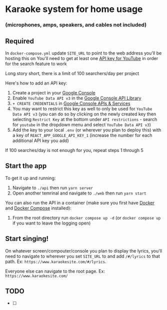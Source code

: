 # Karaoke system for home usage

### (microphones, amps, speakers, and cables not included)

## Required

In `docker-compose.yml` update `SITE_URL` to point to the web address you'll be hosting this on
You'll need to get at least one [API key for YouTube](https://developers.google.com/youtube/v3) in order for the search feature to work

Long story short, there is a limit of 100 searchers/day per project

Here's how to add an API key:

1. Create a project in your [Google Console](https://console.cloud.google.com/projectcreate)
2. Enable `YouTube Data API v3` in the [Google Console API Library](https://console.cloud.google.com/apis/library)
3. `+ CREATE CREDENTIALS` in [Google Console APIs & Services](https://console.cloud.google.com/apis/credentials)
4. You may want to restrict this key as well to only be used for `YouTube Data API v3` (you can do so by clicking on the newly created key then selecting `Restrict Key` at the bottom under `API restrictions` - search for `youtube` in the dropdown menu and select `YouTube Data API v3`)
5. Add the key to your local `.env` (or wherever you plan to deploy this) with a key of `REACT_APP_GOOGLE_API_KEY_1` (increase the number for each additional API key you add)

If 100 searches/day is not enough for you, repeat steps 1 through 5

## Start the app

To get it up and running:

1. Navigate to `./api` then run `yarn server`
2. Open another temrinal and navigate to `./web` then run `yarn start`

You can also run the API in a container (make sure you first have [Docker](https://docs.docker.com/engine/install/) and [Docker Compose](https://docs.docker.com/compose/install/) installed):

1. From the root directory run `docker compose up -d` (or `docker compose up` if you want to leave the logging open)

## Start singing!

On whatever screen/compouter/console you plan to display the lyrics, you'll need to navigate to wherever you set `SITE_URL` to and add `/#/lyrics` to that path. Ex: `https://www.karaokesite.com/#/lyrics`.

Everyone else can navigate to the root page. Ex: `https://www.karaokesite.com/`

## TODO

- [ ]

